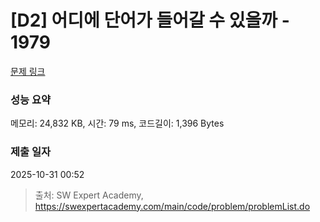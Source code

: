 # [D2] 어디에 단어가 들어갈 수 있을까 - 1979 

[문제 링크](https://swexpertacademy.com/main/code/problem/problemDetail.do?contestProbId=AV5PuPq6AaQDFAUq) 

### 성능 요약

메모리: 24,832 KB, 시간: 79 ms, 코드길이: 1,396 Bytes

### 제출 일자

2025-10-31 00:52



> 출처: SW Expert Academy, https://swexpertacademy.com/main/code/problem/problemList.do